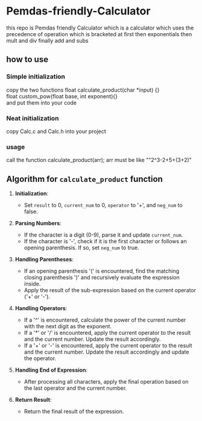 # Pemdas-friendly-Calculator
this repo is Pemdas friendly Calculator which is a calculator which uses the precedence of operation which is bracketed at first then exponentials then mult and div finally add and subs
## how to use
### Simple initialization 
copy the two functions
float calculate_product(char *input) {}\
float custom_pow(float base, int exponent){}\
and put them into your code
### Neat initialization 
copy Calc.c and Calc.h into your project
### usage
call the function calculate_product(arr);
arr must be like ""2^3-2+5+(3+2)"

## Algorithm for `calculate_product` function

1. **Initialization**:
   - Set `result` to 0, `current_num` to 0, `operator` to '+', and `neg_num` to false.

2. **Parsing Numbers**:
   - If the character is a digit (0-9), parse it and update `current_num`.
   - If the character is '-', check if it is the first character or follows an opening parenthesis. If so, set `neg_num` to true.

3. **Handling Parentheses**:
   - If an opening parenthesis '(' is encountered, find the matching closing parenthesis ')' and recursively evaluate the expression inside.
   - Apply the result of the sub-expression based on the current operator ('+' or '-').

4. **Handling Operators**:
   - If a '^' is encountered, calculate the power of the current number with the next digit as the exponent.
   - If a '*' or '/' is encountered, apply the current operator to the result and the current number. Update the result accordingly.
   - If a '+' or '-' is encountered, apply the current operator to the result and the current number. Update the result accordingly and update the operator.

5. **Handling End of Expression**:
   - After processing all characters, apply the final operation based on the last operator and the current number.

6. **Return Result**:
   - Return the final result of the expression.
